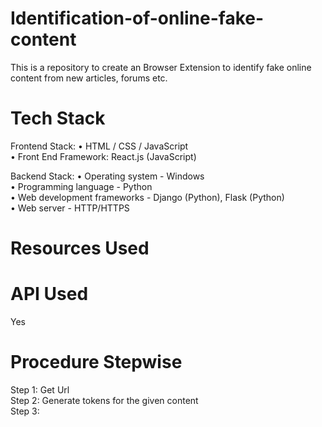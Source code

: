 # Identification-of-online-fake-content

This is a repository to create an Browser Extension to identify fake online content from new articles, forums etc.

# Tech Stack 
Frontend Stack:
•	HTML / CSS / JavaScript </br>
•	Front End Framework: React.js (JavaScript) </br>

Backend Stack:
•	Operating system -  Windows </br>
•	Programming language -   Python </br>
•	Web development frameworks - Django (Python), Flask (Python) </br>
•	Web server -  HTTP/HTTPS 

# Resources Used

# API Used 
Yes

# Procedure Stepwise

Step 1: Get Url </br>
Step 2: Generate tokens for the given content </br>
Step 3:
